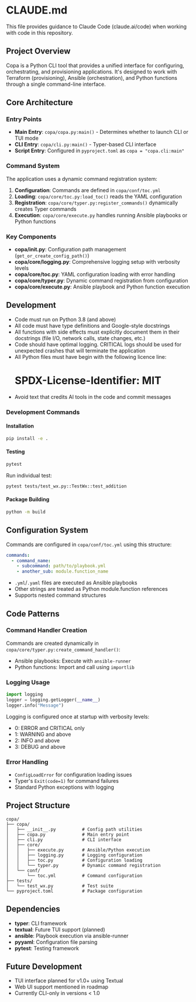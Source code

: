 # CLAUDE.md

This file provides guidance to Claude Code (claude.ai/code) when working with code in this repository.

## Project Overview

Copa is a Python CLI tool that provides a unified interface for configuring, orchestrating, and provisioning applications. It's designed to work with Terraform (provisioning), Ansible (orchestration), and Python functions through a single command-line interface.

## Core Architecture

### Entry Points
- **Main Entry**: `copa/copa.py:main()` - Determines whether to launch CLI or TUI mode
- **CLI Entry**: `copa/cli.py:main()` - Typer-based CLI interface
- **Script Entry**: Configured in `pyproject.toml` as `copa = "copa.cli:main"`

### Command System
The application uses a dynamic command registration system:

1. **Configuration**: Commands are defined in `copa/conf/toc.yml`
2. **Loading**: `copa/core/toc.py:load_toc()` reads the YAML configuration
3. **Registration**: `copa/core/typer.py:register_commands()` dynamically creates Typer commands
4. **Execution**: `copa/core/execute.py` handles running Ansible playbooks or Python functions

### Key Components

- **copa/__init__.py**: Configuration path management (`get_or_create_config_path()`)
- **copa/core/logging.py**: Comprehensive logging setup with verbosity levels
- **copa/core/toc.py**: YAML configuration loading with error handling
- **copa/core/typer.py**: Dynamic command registration from configuration
- **copa/core/execute.py**: Ansible playbook and Python function execution

## Development

- Code must run on Python 3.8 (and above)
- All code must have type definitions and Google-style docstrings
- All functions with side effects must explicitly document them in their docstrings (file I/O, network calls, state changes, etc.)
- Code should have optimal logging. CRITICAL logs should be used for unexpected crashes that will terminate the application
- All Python files must have begin with the following licence line:
    # SPDX-License-Identifier: MIT 
- Avoid text that credits AI tools in the code and commit messages

### Development Commands

#### Installation
```bash
pip install -e .
```

#### Testing
```bash
pytest
```
Run individual test:
```bash
pytest tests/test_wx.py::TestWx::test_addition
```

#### Package Building
```bash
python -m build
```

## Configuration System

Commands are configured in `copa/conf/toc.yml` using this structure:
```yaml
commands:
  - command_name:
    - subcommand: path/to/playbook.yml
    - another_sub: module.function_name
```

- `.yml`/`.yaml` files are executed as Ansible playbooks
- Other strings are treated as Python module.function references
- Supports nested command structures

## Code Patterns

### Command Handler Creation
Commands are created dynamically in `copa/core/typer.py:create_command_handler()`:
- Ansible playbooks: Execute with `ansible-runner`
- Python functions: Import and call using `importlib`

### Logging Usage
```python
import logging
logger = logging.getLogger(__name__)
logger.info("Message")
```

Logging is configured once at startup with verbosity levels:
- 0: ERROR and CRITICAL only
- 1: WARNING and above
- 2: INFO and above  
- 3: DEBUG and above

### Error Handling
- `ConfigLoadError` for configuration loading issues
- Typer's `Exit(code=1)` for command failures
- Standard Python exceptions with logging

## Project Structure

```
copa/
├── copa/
│   ├── __init__.py          # Config path utilities
│   ├── copa.py              # Main entry point
│   ├── cli.py               # CLI interface
│   ├── core/
│   │   ├── execute.py       # Ansible/Python execution
│   │   ├── logging.py       # Logging configuration
│   │   ├── toc.py           # Configuration loading
│   │   └── typer.py         # Dynamic command registration
│   └── conf/
│       └── toc.yml          # Command configuration
├── tests/
│   └── test_wx.py           # Test suite
└── pyproject.toml           # Package configuration
```

## Dependencies

- **typer**: CLI framework
- **textual**: Future TUI support (planned)
- **ansible**: Playbook execution via ansible-runner
- **pyyaml**: Configuration file parsing
- **pytest**: Testing framework

## Future Development

- TUI interface planned for v1.0+ using Textual
- Web UI support mentioned in roadmap
- Currently CLI-only in versions < 1.0